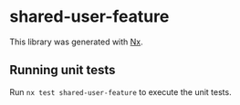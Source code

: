 # shared-user-feature

This library was generated with [Nx](https://nx.dev).

## Running unit tests

Run `nx test shared-user-feature` to execute the unit tests.
